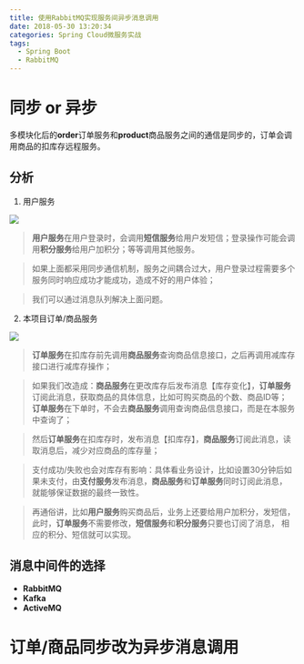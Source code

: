 ```yaml
---
title: 使用RabbitMQ实现服务间异步消息调用
date: 2018-05-30 13:20:34
categories: Spring Cloud微服务实战
tags:
  - Spring Boot
  - RabbitMQ
---
```

# 同步 or 异步   

多模块化后的**order**订单服务和**product**商品服务之间的通信是同步的，订单会调用商品的扣库存远程服务。  

## 分析  

1. 用户服务  

![](http://p8hqd7oln.bkt.clouddn.com/18-5-30/10741821.jpg)

> **用户服务**在用户登录时，会调用**短信服务**给用户发短信；登录操作可能会调用**积分服务**给用户加积分；等等调用其他服务。  

> 如果上面都采用同步通信机制，服务之间耦合过大，用户登录过程需要多个服务同时响应成功才能成功，造成不好的用户体验；  

> 我们可以通过消息队列解决上面问题。  

2. 本项目订单/商品服务  

![](http://p8hqd7oln.bkt.clouddn.com/18-5-30/23312725.jpg)

> **订单服务**在扣库存前先调用**商品服务**查询商品信息接口，之后再调用减库存接口进行减库存操作；  

> 如果我们改造成：**商品服务**在更改库存后发布消息【库存变化】，**订单服务**订阅此消息，获取商品的具体信息，比如可购买商品的个数、商品ID等； 
**订单服务**在下单时，不会去**商品服务**调用查询商品信息接口，而是在本服务中查询了；  

> 然后**订单服务**在扣库存时，发布消息【扣库存】，**商品服务**订阅此消息，读取消息后，减少对应商品的库存量；  

> 支付成功/失败也会对库存有影响：具体看业务设计，比如设置30分钟后如果未支付，由**支付服务**发布消息，**商品服务**和**订单服务**同时订阅此消息， 
就能够保证数据的最终一致性。  

> 再通俗讲，比如**用户服务**购买商品后，业务上还要给用户加积分，发短信，此时，**订单服务**不需要修改，**短信服务**和**积分服务**只要也订阅了消息， 
相应的积分、短信就可以实现。 

## 消息中间件的选择  

* **RabbitMQ**  
* **Kafka**  
* **ActiveMQ**   

# 订单/商品同步改为异步消息调用  

